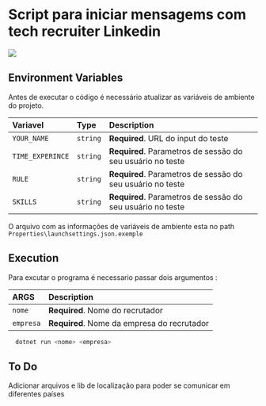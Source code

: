# Script para iniciar mensagems com tech recruiter Linkedin
![](https://img.shields.io/badge/license-MIT-0.svg)

##  Environment Variables

Antes de executar o código é necessário atualizar as variáveis de ambiente do projeto.

| Variavel          | Type     | Description                |
| :--------         | :------- | :------------------------- |
| `YOUR_NAME`       | `string` | **Required**. URL do input do teste |
| `TIME_EXPERINCE`  | `string` | **Required**. Parametros de sessão do seu usuário no teste |
| `RULE`            | `string` | **Required**. Parametros de sessão do seu usuário no teste |
| `SKILLS`          | `string` | **Required**. Parametros de sessão do seu usuário no teste |

O arquivo com as informações de variáveis de ambiente esta no path `Properties\launchsettings.json.exemple`

## Execution

Para excutar o programa é necessario passar dois argumentos :

| ARGS      | Description                |
| :-------- | :------------------------- |
| `nome`     | **Required**. Nome do recrutador |
| `empresa`  | **Required**. Nome da empresa do recrutador |

```bash
  dotnet run <nome> <empresa>
```

  ## To Do

  Adicionar arquivos e lib de localização para poder se comunicar em diferentes países
